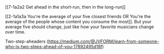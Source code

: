 [[7-1a2a2 Get ahead in the short-run, then in the long-run]]

[[2-1a1a3a You're the average of your five closest friends OR You're the average of the people whose content you consume the most]]. But your average five should change, just like how your favorite musicians change over time. 

Two-step-aheaders (https://medium.com/@JVFORM/learn-from-someone-who-is-two-steps-ahead-of-you-17892495d18f)